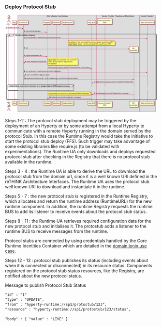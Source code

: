 ### Deploy Protocol Stub

<!--
@startuml "deploy-protostub.png"

autonumber

!define SHOW_RuntimeA

!define SHOW_AppAtRuntimeA

!define SHOW_CoreRuntimeA
!define SHOW_MsgBUSAtRuntimeA
!define SHOW_RegistryAtRuntimeA
!define SHOW_IdentitiesAtRuntimeA
!define SHOW_AuthAtRuntimeA
!define SHOW_CoreAgentAtRuntimeA

!define SHOW_SP1SandboxAtRuntimeA
!define SHOW_Protostub1AtRuntimeA
!define SHOW_ServiceProvider1RouterAtRuntimeA

!define SHOW_SP1

!include ../runtime_objects.plantuml

-> RunUA@A : loadStub( domain )

RunUA@A -> RunReg@A : discoverStub( domain )

alt Stub Not Available in Registry

	RunUA@A -> SP1 : get <sp-domain>/.well-known/protostub/sourceCode

		note over BUS@A
			as defined in the data model the protocol stub is a well know URI.
			**open issue:** should it be the protostub URL a well known URI?
		end note

	create Proto1@A
	RunUA@A -> Proto1@A : new

	RunUA@A -> RunReg@A : registerStub(domainURL)

	RunUA@A <- RunReg@A : return RuntimeProtoStubURL

	note right
		**open issue:** the protostub only connects
		to the domain when is requested by 
		an Hyperty?
	end note

	RunReg@A -> BUS@A : addListener( registryListener, RuntimeProtoStubURL\status)

	RunUA@A -> SP1 : get <sp-domain>/.well-known/protostub/configuration

	RunUA@A <- SP1 : return protoStubConfigurationData

	RunUA@A -> Proto1@A : init(RuntimeProtoStubURL, BUS.postMessage, protoStubConfigurationData)

	BUS@A <- Proto1@A : addListener( protostubListener, RuntimeProtoStubURL)

	group protocol stub connection to domain: to be designed by the ID Management group

	...

	end group

	Proto1@A -> BUS@A : postMessage( protostubStatusUpdate message )


	note left
		eg protostub is connected or disconnected from the domain
	end note

	BUS@A -> RunReg@A : onEvent( protostubStatusUpdate message )

end

@enduml
-->

![Deploy Protocol Stub](deploy-protostub.png)

Steps 1-2 : The protocol stub deployment may be triggered by the deployment of an Hyperty or by some attempt from a local Hyperty to communicate with a remote Hyperty running in the domain served by the protocol Stub. In this case the Runtime Registry would take the initiative to start the protocol stub deploy (FFS). Such trigger may take advantage of some existing libraries like require.js (to be validated with experimentations). The Runtime UA only downloads and deploys requested protocol stub after checking in the Registry that there is no protocol stub available in the runtime.

Steps 3 - 4 : the Runtime UA is able to derive the URL to download the protocol stub from the domain url, since it is a well known URI defined in the reTHINK Architecture Interfaces. The Runtime UA uses the protocol stub well known URI to download and instantiate it in the runtime.

Steps 5 - 7 : the new protocol stub is registered in the Runtime Registry, which allocates and return the runtime address (RuntimeURL) for the new runtime component. In addition, the runtime Registry requests the runtime BUS to add its listener to receive events about the protocol stub status.

Steps 8 - 11 : the Runtime UA retrieves required configuration data for the new protocol stub and initialises it. The protostub adds a listener to the runtime BUS to receive messages from the runtime.

Protocol stubs are connected by using credentials handled by the Core Runtime Identities Container which are detailed in the [domain login use case](../identity-management/domain-login.md).

Steps 12 - 13 : protocol stub publishes its status (including events about when it is connected or disconnected) in its resource status. Components registered on the protocol stub status resources, like the Registry, are notified about the new protocol status. 

Message to publish Protocol Stub Status

```
"id" : "1"
"type" : "UPDATE",
"from" : "hyperty-runtime://sp1/protostub/123",
"resource" : "hyperty-runtime://sp1/protostub/123/status",

"body" : { "value" : "LIVE" }
```

